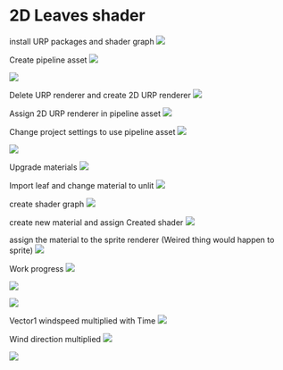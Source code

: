 # 2D Leaves shader

install URP packages and shader graph
![](assets/Leaves%20Shader%20Unity/images/20221007122938.png)  

Create pipeline asset
![](assets/Leaves%20Shader%20Unity/images/20221007123304.png)  

![](assets/Leaves%20Shader%20Unity/images/20221007123455.png)  

Delete URP renderer and create 2D URP renderer
![](assets/Leaves%20Shader%20Unity/images/20221007123338.png)  

Assign 2D URP renderer in pipeline asset
![](assets/Leaves%20Shader%20Unity/images/20221007123412.png)  

Change project settings to use pipeline asset
![](assets/Leaves%20Shader%20Unity/images/20221007123826.png)  

![](assets/Leaves%20Shader%20Unity/images/20221007124403.png)  

Upgrade materials
![](assets/Leaves%20Shader%20Unity/images/20221007124707.png)  

Import leaf and change material to unlit
![](assets/Leaves%20Shader%20Unity/images/20221007124742.png)  

create shader graph
![](assets/Leaves%20Shader%20Unity/images/20221007124831.png)  

create new material and assign Created shader
![](assets/Leaves%20Shader%20Unity/images/20221007125014.png)  

assign the material to the sprite renderer (Weired thing would happen to sprite)
![](assets/Leaves%20Shader%20Unity/images/20221007125056.png)  

Work progress
![](assets/Leaves%20Shader%20Unity/images/20221007125220.png)  

![](assets/Leaves%20Shader%20Unity/images/20221007125343.png)  

![](assets/Leaves%20Shader%20Unity/images/20221007125453.png)  

Vector1 windspeed multiplied with Time
![](assets/Leaves%20Shader%20Unity/images/20221007125805.png)  

Wind direction multiplied
![](assets/Leaves%20Shader%20Unity/images/20221007130039.png)  

![](assets/Leaves%20Shader%20Unity/images/20221007130251.png)  


